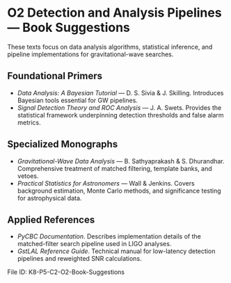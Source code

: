 # O2 Detection and Analysis Pipelines — Book Suggestions

These texts focus on data analysis algorithms, statistical inference, and pipeline implementations for gravitational-wave searches.

## Foundational Primers
- *Data Analysis: A Bayesian Tutorial* — D. S. Sivia & J. Skilling. Introduces Bayesian tools essential for GW pipelines.
- *Signal Detection Theory and ROC Analysis* — J. A. Swets. Provides the statistical framework underpinning detection thresholds and false alarm metrics.

## Specialized Monographs
- *Gravitational-Wave Data Analysis* — B. Sathyaprakash & S. Dhurandhar. Comprehensive treatment of matched filtering, template banks, and vetoes.
- *Practical Statistics for Astronomers* — Wall & Jenkins. Covers background estimation, Monte Carlo methods, and significance testing for astrophysical data.

## Applied References
- *PyCBC Documentation*. Describes implementation details of the matched-filter search pipeline used in LIGO analyses.
- *GstLAL Reference Guide*. Technical manual for low-latency detection pipelines and reweighted SNR calculations.

File ID: K8-P5-C2-O2-Book-Suggestions
